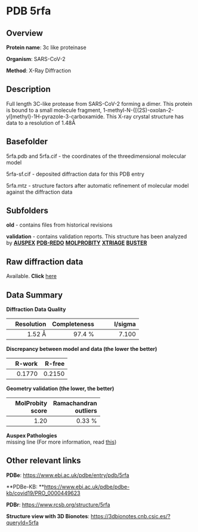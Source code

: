 # PDB 5rfa

## Overview

**Protein name**: 3c like proteinase

**Organism**: SARS-CoV-2

**Method**: X-Ray Diffraction

## Description

Full length 3C-like protease from SARS-CoV-2 forming a dimer. This protein is bound to a small molecule fragment, 	1-methyl-N-{[(2S)-oxolan-2-yl]methyl}-1H-pyrazole-3-carboxamide. This X-ray crystal structure has data to a resolution of 1.48Å

## Basefolder

5rfa.pdb and 5rfa.cif - the coordinates of the threedimensional molecular model

5rfa-sf.cif - deposited diffraction data for this PDB entry

5rfa.mtz - structure factors after automatic refinement of molecular model against the diffraction data

## Subfolders



**old** - contains files from historical revisions

**validation** - contains validation reports. This structure has been analyzed by [**AUSPEX**](https://github.com/thorn-lab/coronavirus_structural_task_force/tree/master/pdb/3c_like_proteinase/SARS-CoV-2/5rfa/validation/auspex) [**PDB-REDO**](https://github.com/thorn-lab/coronavirus_structural_task_force/tree/master/pdb/3c_like_proteinase/SARS-CoV-2/5rfa/validation/pdb-redo) [**MOLPROBITY**](https://github.com/thorn-lab/coronavirus_structural_task_force/tree/master/pdb/3c_like_proteinase/SARS-CoV-2/5rfa/validation/molprobity) [**XTRIAGE**](https://github.com/thorn-lab/coronavirus_structural_task_force/blob/master/pdb/3c_like_proteinase/SARS-CoV-2/5rfa/validation/Xtriage_output.log) [**BUSTER**](https://www.globalphasing.com/buster/wiki/index.cgi?Covid19Pdb5RFA) 



## Raw diffraction data

Available. **Click** [here](https://zenodo.org/record/3731288) 

## Data Summary
**Diffraction Data Quality**

|   | Resolution | Completeness| I/sigma |
|---|-------------:|----------------:|--------------:|
|   |1.52 Å|97.4  %|<img width=50/>7.100|

**Discrepancy between model and data (the lower the better)**

|   | **R-work**| **R-free**   
|---|-------------:|----------------:|           
||  0.1770|  0.2150|

**Geometry validation (the lower, the better)**

|   |**MolProbity<br>score**| **Ramachandran<br>outliers** 
|---|-------------:|----------------:|
||  1.20|  0.33 %|

**Auspex Pathologies**<br> missing line (For more information, read [this](https://github.com/thorn-lab/coronavirus_structural_task_force/blob/master/pdb/3c_like_proteinase/SARS-CoV-2/5rfa/validation/auspex/5rfa_auspex_comments.txt))

 



## Other relevant links 
**PDBe**:  https://www.ebi.ac.uk/pdbe/entry/pdb/5rfa

**PDBe-KB: **https://www.ebi.ac.uk/pdbe/pdbe-kb/covid19/PRO_0000449623 
 
**PDBr**: https://www.rcsb.org/structure/5rfa 

**Structure view with 3D Bionotes**: https://3dbionotes.cnb.csic.es/?queryId=5rfa

